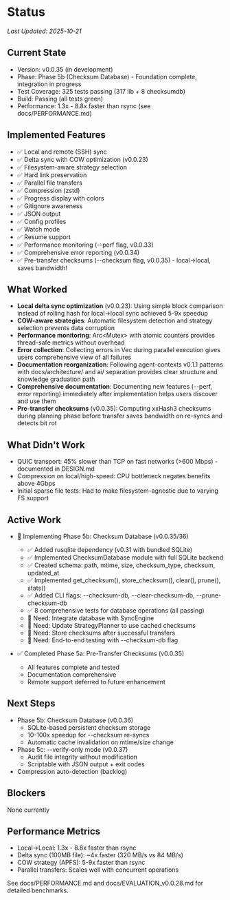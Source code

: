 # Status

_Last Updated: 2025-10-21_

## Current State
- Version: v0.0.35 (in development)
- Phase: Phase 5b (Checksum Database) - Foundation complete, integration in progress
- Test Coverage: 325 tests passing (317 lib + 8 checksumdb)
- Build: Passing (all tests green)
- Performance: 1.3x - 8.8x faster than rsync (see docs/PERFORMANCE.md)

## Implemented Features
- ✅ Local and remote (SSH) sync
- ✅ Delta sync with COW optimization (v0.0.23)
- ✅ Filesystem-aware strategy selection
- ✅ Hard link preservation
- ✅ Parallel file transfers
- ✅ Compression (zstd)
- ✅ Progress display with colors
- ✅ Gitignore awareness
- ✅ JSON output
- ✅ Config profiles
- ✅ Watch mode
- ✅ Resume support
- ✅ Performance monitoring (--perf flag, v0.0.33)
- ✅ Comprehensive error reporting (v0.0.34)
- ✅ Pre-transfer checksums (--checksum flag, v0.0.35) - local→local, saves bandwidth!

## What Worked
- **Local delta sync optimization** (v0.0.23): Using simple block comparison instead of rolling hash for local→local sync achieved 5-9x speedup
- **COW-aware strategies**: Automatic filesystem detection and strategy selection prevents data corruption
- **Performance monitoring**: Arc<Mutex<PerformanceMonitor>> with atomic counters provides thread-safe metrics without overhead
- **Error collection**: Collecting errors in Vec<SyncError> during parallel execution gives users comprehensive view of all failures
- **Documentation reorganization**: Following agent-contexts v0.1.1 patterns with docs/architecture/ and ai/ separation provides clear structure and knowledge graduation path
- **Comprehensive documentation**: Documenting new features (--perf, error reporting) immediately after implementation helps users discover and use them
- **Pre-transfer checksums** (v0.0.35): Computing xxHash3 checksums during planning phase before transfer saves bandwidth on re-syncs and detects bit rot

## What Didn't Work
- QUIC transport: 45% slower than TCP on fast networks (>600 Mbps) - documented in DESIGN.md
- Compression on local/high-speed: CPU bottleneck negates benefits above 4Gbps
- Initial sparse file tests: Had to make filesystem-agnostic due to varying FS support

## Active Work
- 🚧 Implementing Phase 5b: Checksum Database (v0.0.35/36)
  - ✅ Added rusqlite dependency (v0.31 with bundled SQLite)
  - ✅ Implemented ChecksumDatabase module with full SQLite backend
  - ✅ Created schema: path, mtime, size, checksum_type, checksum, updated_at
  - ✅ Implemented get_checksum(), store_checksum(), clear(), prune(), stats()
  - ✅ Added CLI flags: --checksum-db, --clear-checksum-db, --prune-checksum-db
  - ✅ 8 comprehensive tests for database operations (all passing)
  - 🚧 Need: Integrate database with SyncEngine
  - 🚧 Need: Update StrategyPlanner to use cached checksums
  - 🚧 Need: Store checksums after successful transfers
  - 🚧 Need: End-to-end testing with --checksum-db flag

- ✅ Completed Phase 5a: Pre-Transfer Checksums (v0.0.35)
  - All features complete and tested
  - Documentation comprehensive
  - Remote support deferred to future enhancement

## Next Steps
- Phase 5b: Checksum Database (v0.0.36)
  - SQLite-based persistent checksum storage
  - 10-100x speedup for --checksum re-syncs
  - Automatic cache invalidation on mtime/size change
- Phase 5c: --verify-only mode (v0.0.37)
  - Audit file integrity without modification
  - Scriptable with JSON output + exit codes
- Compression auto-detection (backlog)

## Blockers
None currently

## Performance Metrics
- Local→Local: 1.3x - 8.8x faster than rsync
- Delta sync (100MB file): ~4x faster (320 MB/s vs 84 MB/s)
- COW strategy (APFS): 5-9x faster than rsync
- Parallel transfers: Scales well with concurrent operations

See docs/PERFORMANCE.md and docs/EVALUATION_v0.0.28.md for detailed benchmarks.
